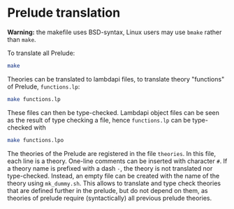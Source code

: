 Prelude translation
===================

**Warning:** the makefile uses BSD-syntax, Linux users may use `bmake` rather than
`make`.

To translate all Prelude:
``` sh
make
```

Theories can be translated to lambdapi files, to translate theory "functions" of
Prelude,
`functions.lp`:

``` sh
make functions.lp
```

These files can then be type-checked. Lambdapi object files can be seen as the
result of type checking a file, hence `functions.lp` can be type-checked with
``` sh
make functions.lpo
```

The theories of the Prelude are registered in the file `theories`. In this file,
each line is a theory. One-line comments can be inserted with character `#`.
If a theory name is prefixed with a dash `-`, the theory is not translated nor
type-checked. Instead, an empty file can be created with the name of the theory
using `mk_dummy.sh`.  This allows to translate and type check theories that are
defined further in the prelude, but do not depend on them, as theories of
prelude require (syntactically) all previous prelude theories.

